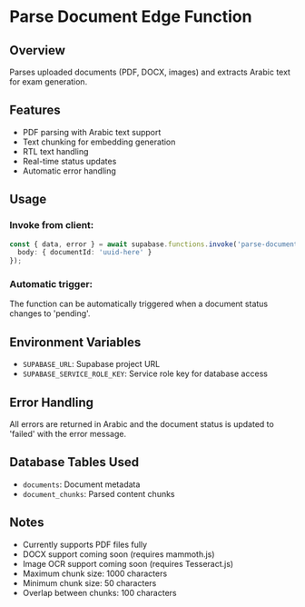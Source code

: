 # Parse Document Edge Function

## Overview
Parses uploaded documents (PDF, DOCX, images) and extracts Arabic text for exam generation.

## Features
- PDF parsing with Arabic text support
- Text chunking for embedding generation
- RTL text handling
- Real-time status updates
- Automatic error handling

## Usage

### Invoke from client:
```typescript
const { data, error } = await supabase.functions.invoke('parse-document', {
  body: { documentId: 'uuid-here' }
});
```

### Automatic trigger:
The function can be automatically triggered when a document status changes to 'pending'.

## Environment Variables
- `SUPABASE_URL`: Supabase project URL
- `SUPABASE_SERVICE_ROLE_KEY`: Service role key for database access

## Error Handling
All errors are returned in Arabic and the document status is updated to 'failed' with the error message.

## Database Tables Used
- `documents`: Document metadata
- `document_chunks`: Parsed content chunks

## Notes
- Currently supports PDF files fully
- DOCX support coming soon (requires mammoth.js)
- Image OCR support coming soon (requires Tesseract.js)
- Maximum chunk size: 1000 characters
- Minimum chunk size: 50 characters
- Overlap between chunks: 100 characters
